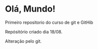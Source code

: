 # Olá, Mundo!
 Primeiro repositorio do curso de git e GitHib

 Repósitório criado dia 18/08.

Alteração pelo git.
